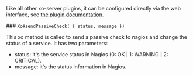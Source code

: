 Like all other xo-server plugins, it can be configured directly via
the web interface, see [the plugin documentation](https://docs.xen-orchestra.com/architecture#plugins).

### `Xo#sendPassiveCheck( { status, message })`

This xo method is called to send a passive check to nagios and change the status of a service.
It has two parameters:

- status: it's the service status in Nagios (0: OK | 1: WARNING | 2: CRITICAL).
- message: it's the status information in Nagios.
